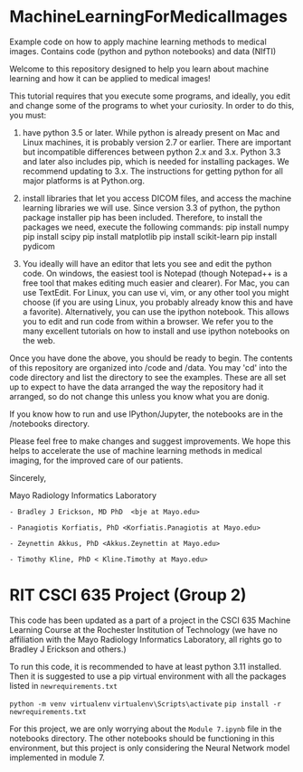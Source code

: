 # MachineLearningForMedicalImages
Example code on how to apply machine learning methods to medical images. Contains code (python and python notebooks) and data (NIfTI)

Welcome to this repository designed to help you learn about machine learning and how it can be applied to medical images!

This tutorial requires that you execute some programs, and ideally, you edit and change some of the programs to whet your curiosity. In order to do this, you must:

1. have python 3.5 or later. While python is already present on Mac and Linux machines, it is probably version 2.7 or earlier. There are important but incompatible differences between python 2.x and 3.x. Python 3.3 and later also includes pip, which is needed for installing packages. We recommend updating to 3.x. The instructions for getting python for all major platforms is at Python.org.

2. install libraries that let you access DICOM files, and access the machine learning libraries we will use. Since version 3.3 of python, the python package installer pip has been included. Therefore, to install the packages we need, execute the following commands:
  pip install numpy
  pip install scipy
  pip install matplotlib
  pip install scikit-learn
  pip install pydicom

3. You ideally will have an editor that lets you see and edit the python code. On windows, the easiest tool is Notepad (though Notepad++ is a free tool that makes editing much easier and clearer). For Mac, you can use TextEdit. For Linux, you can use vi, vim, or any other tool you might choose (if you are using Linux, you probably already know this and have a favorite).
  Alternatively, you can use the ipython notebook. This allows you to edit and run code from within a browser. We refer you to the many excellent tutorials on how to install and use ipython notebooks on the web.

Once you have done the above, you should be ready to begin. The contents of this repository are organized into /code and /data. You may 'cd' into the code directory and list the directory to see the examples. These are all set up to expect to have the data arranged the way the repository had it arranged, so do not change this unless you know what you are donig.

If you know how to run and use IPython/Jupyter, the notebooks are in the /notebooks directory.

Please feel free to make changes and suggest improvements. We hope this helps to accelerate the use of machine learning methods in medical imaging, for the improved care of our patients.

Sincerely,

  Mayo Radiology Informatics Laboratory

    - Bradley J Erickson, MD PhD  <bje at Mayo.edu>
  
    - Panagiotis Korfiatis, PhD <Korfiatis.Panagiotis at Mayo.edu>
  
    - Zeynettin Akkus, PhD <Akkus.Zeynettin at Mayo.edu>
  
    - Timothy Kline, PhD < Kline.Timothy at Mayo.edu>
    

# RIT CSCI 635 Project (Group 2)
This code has been updated as a part of a project in the CSCI 635 Machine Learning Course at the Rochester Institution of Technology (we have no affiliation with the Mayo Radiology Informatics Laboratory, all rights go to Bradley J Erickson and others.)

To run this code, it is recommended to have at least python 3.11 installed. Then it is suggested to use a pip virtual environment with all the packages listed in `newrequirements.txt`

`python -m venv virtualenv`
`virtualenv\Scripts\activate`
`pip install -r newrequirements.txt`

For this project, we are only worrying about the `Module 7.ipynb` file in the notebooks directory. The other notebooks should be functioning in this environment, but this project is only considering the Neural Network model implemented in module 7.

